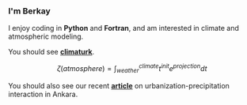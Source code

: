 ### I'm Berkay 

I enjoy coding in **Python** and **Fortran**, and am interested in climate and atmospheric modeling.

You should see [**climaturk**](https://climaturk.com/).

$$
\zeta(atmosphere) = \int_{weather}^{climate} t^{init}e^{projection}dt\
$$

You should also see our recent [**article**](https://doi.org/10.1016/j.uclim.2022.101316) on urbanization-precipitation interaction in Ankara.

